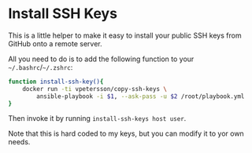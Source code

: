 # Install SSH Keys

This is a little helper to make it easy to install your public SSH keys from GitHub onto a remote server.


All you need to do is to add the following function to your `~/.bashrc`/`~/.zshrc`:
```bash
function install-ssh-key(){
    docker run -ti vpetersson/copy-ssh-keys \
        ansible-playbook -i $1, --ask-pass -u $2 /root/playbook.yml
}
```

Then invoke it by running `install-ssh-keys host user`.

Note that this is hard coded to my keys, but you can modify it to yor own needs.
